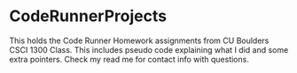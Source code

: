 # CodeRunnerProjects
This holds the Code Runner Homework assignments from CU Boulders CSCI 1300 Class. This includes pseudo code explaining what I did and some extra pointers. Check my read me for contact info with questions. 
